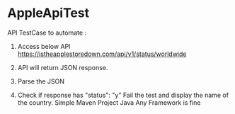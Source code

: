 # AppleApiTest
API TestCase to automate : 
 
1) Access below API 
https://istheapplestoredown.com/api/v1/status/worldwide
 
2) API will return JSON response.
 
3) Parse the JSON 
 
4) Check if response has "status": "y" 
            Fail the test and display the name of the country.
Simple Maven Project
Java
Any Framework is fine 
